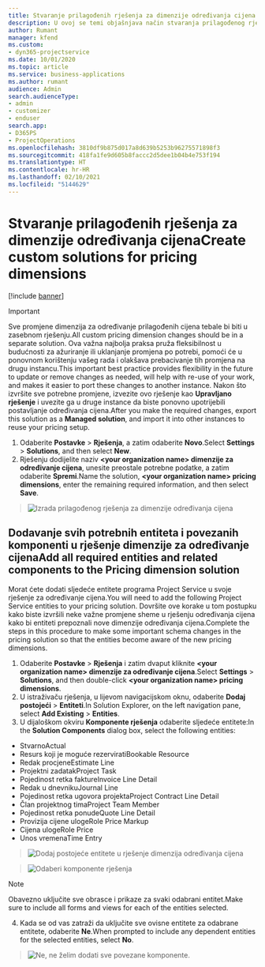 ```yaml
---
title: Stvaranje prilagođenih rješenja za dimenzije određivanja cijena
description: U ovoj se temi objašnjava način stvaranja prilagođenog rješenja tijekom stvaranja dimenzija za prilagođeno određivanje cijena.
author: Rumant
manager: kfend
ms.custom:
- dyn365-projectservice
ms.date: 10/01/2020
ms.topic: article
ms.service: business-applications
ms.author: rumant
audience: Admin
search.audienceType:
- admin
- customizer
- enduser
search.app:
- D365PS
- ProjectOperations
ms.openlocfilehash: 3810df9b875d017a8d639b5253b96275571898f3
ms.sourcegitcommit: 418fa1fe9d605b8faccc2d5dee1b04b4e753f194
ms.translationtype: HT
ms.contentlocale: hr-HR
ms.lasthandoff: 02/10/2021
ms.locfileid: "5144629"
---
```

# <a name="create-custom-solutions-for-pricing-dimensions"></a><span data-ttu-id="9406d-103">Stvaranje prilagođenih rješenja za dimenzije određivanja cijena</span><span class="sxs-lookup"><span data-stu-id="9406d-103">Create custom solutions for pricing dimensions</span></span>

[!include [banner](../includes/psa-now-project-operations.md)]

> [!IMPORTANT]
> <span data-ttu-id="9406d-104">Sve promjene dimenzija za određivanje prilagođenih cijena tebale bi biti u zasebnom rješenju.</span><span class="sxs-lookup"><span data-stu-id="9406d-104">All custom pricing dimension changes should be in a separate solution.</span></span> <span data-ttu-id="9406d-105">Ova važna najbolja praksa pruža fleksibilnost u budućnosti za ažuriranje ili uklanjanje promjena po potrebi, pomoći će u ponovnom korištenju vašeg rada i olakšava prebacivanje tih promjena na drugu instancu.</span><span class="sxs-lookup"><span data-stu-id="9406d-105">This important best practice provides flexibility in the future to update or remove changes as needed, will help with re-use of your work, and makes it easier to port these changes to another instance.</span></span> <span data-ttu-id="9406d-106">Nakon što izvršite sve potrebne promjene, izvezite ovo rješenje kao **Upravljano rješenje** i uvezite ga u druge instance da biste ponovno upotrijebili postavljanje određivanja cijena.</span><span class="sxs-lookup"><span data-stu-id="9406d-106">After you make the required changes, export this solution as a **Managed solution**, and import it into other instances to reuse your pricing setup.</span></span>

1. <span data-ttu-id="9406d-107">Odaberite **Postavke** > **Rješenja**, a zatim odaberite **Novo**.</span><span class="sxs-lookup"><span data-stu-id="9406d-107">Select **Settings** > **Solutions**, and then select **New**.</span></span> 
2. <span data-ttu-id="9406d-108">Rješenju dodijelite naziv **\<your organization name> dimenzije za određivanje cijena**, unesite preostale potrebne podatke, a zatim odaberite **Spremi**.</span><span class="sxs-lookup"><span data-stu-id="9406d-108">Name the solution, **\<your organization name> pricing dimensions**, enter the remaining required information, and then select **Save**.</span></span>

> ![Izrada prilagođenog rješenja za dimenzije određivanja cijena](media/Creation-of-custom-pricing-dimension-solution.PNG)
  
## <a name="add-all-required-entities-and-related-components-to-the-pricing-dimension-solution"></a><span data-ttu-id="9406d-110">Dodavanje svih potrebnih entiteta i povezanih komponenti u rješenje dimenzije za određivanje cijena</span><span class="sxs-lookup"><span data-stu-id="9406d-110">Add all required entities and related components to the Pricing dimension solution</span></span>
<span data-ttu-id="9406d-111">Morat ćete dodati sljedeće entitete programa Project Service u svoje rješenje za određivanje cijena.</span><span class="sxs-lookup"><span data-stu-id="9406d-111">You will need to add the following Project Service entities to your pricing solution.</span></span> <span data-ttu-id="9406d-112">Dovršite ove korake u tom postupku kako biste izvršili neke važne promjene sheme u rješenju određivanja cijena kako bi entiteti prepoznali nove dimenzije određivanja cijena.</span><span class="sxs-lookup"><span data-stu-id="9406d-112">Complete the steps in this procedure to make some important schema changes in the pricing solution so that the entities become aware of the new pricing dimensions.</span></span>

1. <span data-ttu-id="9406d-113">Odaberite **Postavke** > **Rješenja** i zatim dvaput kliknite **\<your organization name> dimenzije za određivanje cijena**.</span><span class="sxs-lookup"><span data-stu-id="9406d-113">Select **Settings** > **Solutions**, and then double-click **\<your organization name> pricing dimensions**.</span></span> 
2. <span data-ttu-id="9406d-114">U istraživaču rješenja, u lijevom navigacijskom oknu, odaberite **Dodaj postojeći** > **Entiteti**.</span><span class="sxs-lookup"><span data-stu-id="9406d-114">In Solution Explorer, on the left navigation pane, select **Add Existing** > **Entities**.</span></span>
3. <span data-ttu-id="9406d-115">U dijaloškom okviru **Komponente rješenja** odaberite sljedeće entitete:</span><span class="sxs-lookup"><span data-stu-id="9406d-115">In the **Solution Components** dialog box, select the following entities:</span></span>

- <span data-ttu-id="9406d-116">Stvarno</span><span class="sxs-lookup"><span data-stu-id="9406d-116">Actual</span></span>
- <span data-ttu-id="9406d-117">Resurs koji je moguće rezervirati</span><span class="sxs-lookup"><span data-stu-id="9406d-117">Bookable Resource</span></span>
- <span data-ttu-id="9406d-118">Redak procjene</span><span class="sxs-lookup"><span data-stu-id="9406d-118">Estimate Line</span></span>
- <span data-ttu-id="9406d-119">Projektni zadatak</span><span class="sxs-lookup"><span data-stu-id="9406d-119">Project Task</span></span>
- <span data-ttu-id="9406d-120">Pojedinost retka fakture</span><span class="sxs-lookup"><span data-stu-id="9406d-120">Invoice Line Detail</span></span>
- <span data-ttu-id="9406d-121">Redak u dnevniku</span><span class="sxs-lookup"><span data-stu-id="9406d-121">Journal Line</span></span>
- <span data-ttu-id="9406d-122">Pojedinost retka ugovora projekta</span><span class="sxs-lookup"><span data-stu-id="9406d-122">Project Contract Line Detail</span></span>
- <span data-ttu-id="9406d-123">Član projektnog tima</span><span class="sxs-lookup"><span data-stu-id="9406d-123">Project Team Member</span></span>
- <span data-ttu-id="9406d-124">Pojedinost retka ponude</span><span class="sxs-lookup"><span data-stu-id="9406d-124">Quote Line Detail</span></span>
- <span data-ttu-id="9406d-125">Provizija cijene uloge</span><span class="sxs-lookup"><span data-stu-id="9406d-125">Role Price Markup</span></span>
- <span data-ttu-id="9406d-126">Cijena uloge</span><span class="sxs-lookup"><span data-stu-id="9406d-126">Role Price</span></span> 
- <span data-ttu-id="9406d-127">Unos vremena</span><span class="sxs-lookup"><span data-stu-id="9406d-127">Time Entry</span></span> 

> ![Dodaj postojeće entitete u rješenje dimenzija određivanja cijena](media/Existing-entities-to-PD-solution.png)

> ![Odaberi komponente rješenja](media/Dimension-Components.png)

> [!NOTE]
> <span data-ttu-id="9406d-130">Obavezno uključite sve obrasce i prikaze za svaki odabrani entitet.</span><span class="sxs-lookup"><span data-stu-id="9406d-130">Make sure to include all forms and views for each of the entities selected.</span></span>

4. <span data-ttu-id="9406d-131">Kada se od vas zatraži da uključite sve ovisne entitete za odabrane entitete, odaberite **Ne**.</span><span class="sxs-lookup"><span data-stu-id="9406d-131">When prompted to include any dependent entities for the selected entities, select **No**.</span></span>

> ![Ne, ne želim dodati sve povezane komponente.](media/Do-not-include-required.png)


